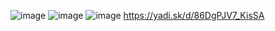 ![image](https://user-images.githubusercontent.com/71411581/202571108-30a49dd6-0233-474b-a80e-7b98f3dc0268.png)
![image](https://user-images.githubusercontent.com/71411581/202571126-92866008-8f4a-4024-b560-332a57cafdfd.png)
![image](https://user-images.githubusercontent.com/71411581/202571139-dfc55c90-37ce-475d-9a76-a8889a23e211.png)
https://yadi.sk/d/86DgPJV7_KisSA
